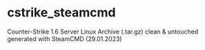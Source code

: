 # cstrike_steamcmd
Counter-Strike 1.6 Server Linux Archive (.tar.gz) clean &amp; untouched generated with SteamCMD (29.01.2023)
